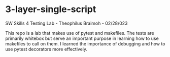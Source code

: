 # 3-layer-single-script
SW Skills 4 Testing Lab - Theophilus Braimoh - 02/28/023

This repo is a lab that makes use of pytest and makefiles. The tests are primarily whitebox but serve an important purpose in learning how to use makefiles to call on them. I learned the importance of debugging and how to use pytest decorators more effectively.
